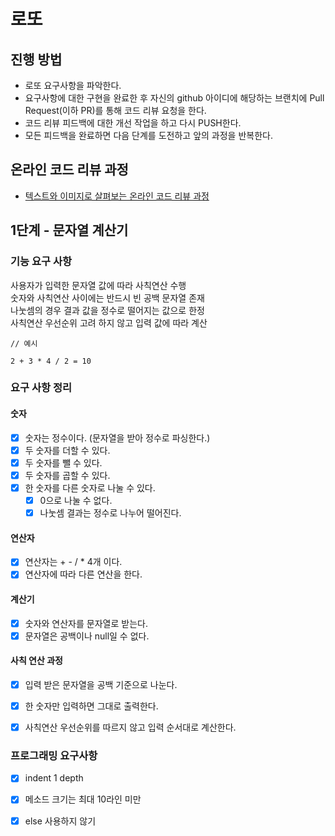 # 로또
## 진행 방법
* 로또 요구사항을 파악한다.
* 요구사항에 대한 구현을 완료한 후 자신의 github 아이디에 해당하는 브랜치에 Pull Request(이하 PR)를 통해 코드 리뷰 요청을 한다.
* 코드 리뷰 피드백에 대한 개선 작업을 하고 다시 PUSH한다.
* 모든 피드백을 완료하면 다음 단계를 도전하고 앞의 과정을 반복한다.

## 온라인 코드 리뷰 과정
* [텍스트와 이미지로 살펴보는 온라인 코드 리뷰 과정](https://github.com/next-step/nextstep-docs/tree/master/codereview)

## 1단계 - 문자열 계산기

### 기능 요구 사항
사용자가 입력한 문자열 값에 따라 사칙연산 수행  
숫자와 사칙연산 사이에는 반드시 빈 공백 문자열 존재  
나눗셈의 경우 결과 값을 정수로 떨어지는 값으로 한정  
사칙연산 우선순위 고려 하지 않고 입력 값에 따라 계산
```
// 예시

2 + 3 * 4 / 2 = 10
```

### 요구 사항 정리

#### 숫자

- [x]  숫자는 정수이다. (문자열을 받아 정수로 파싱한다.)
- [x]  두 숫자를 더할 수 있다.
- [x]  두 숫자를 뺄 수 있다.
- [x]  두 숫자를 곱할 수 있다.
- [x]  한 숫자를 다른 숫자로 나눌 수 있다.
   - [x]  0으로 나눌 수 없다.
   - [x]  나눗셈 결과는 정수로 나누어 떨어진다.

#### 연산자

- [x]  연산자는 + - / * 4개 이다.
- [x]  연산자에 따라 다른 연산을 한다.

#### 계산기

- [x]  숫자와 연산자를 문자열로 받는다.
- [x]  문자열은 공백이나 null일 수 없다.

#### 사칙 연산 과정

- [x]  입력 받은 문자열을 공백 기준으로 나눈다.
- [x]  한 숫자만 입력하면 그대로 출력한다.
- [x]  사칙연산 우선순위를 따르지 않고 입력 순서대로 계산한다.


### 프로그래밍 요구사항

- [x]  indent 1 depth
- [x]  메소드 크기는 최대 10라인 미만
- [x]  else 사용하지 않기

